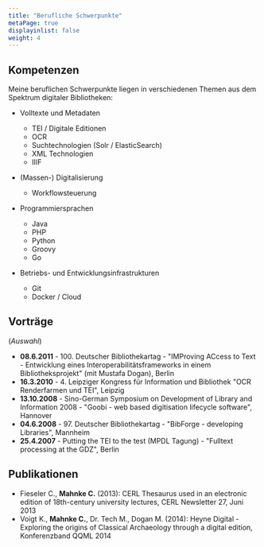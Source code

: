 ```yaml
---
title: "Berufliche Schwerpunkte"
metaPage: true
displayinlist: false
weight: 4
---
```


## Kompetenzen

Meine beruflichen Schwerpunkte liegen in verschiedenen Themen aus dem Spektrum digitaler Bibliotheken:

* Volltexte und Metadaten

  * TEI / Digitale Editionen
  * OCR
  * Suchtechnologien (Solr / ElasticSearch)
  * XML Technologien
  * IIIF

* (Massen-) Digitalisierung
  * Workflowsteuerung

* Programmiersprachen
  * Java
  * PHP
  * Python
  * Groovy
  * Go

* Betriebs- und Entwicklungsinfrastrukturen
  * Git
  * Docker / Cloud

## Vorträge
(*Auswahl*)
* **08.6.2011** - 100. Deutscher Bibliothekartag - "IMProving ACcess to Text - Entwicklung eines Interoperabilitätsframeworks in einem Bibliotheksprojekt" (mit Mustafa Dogan), Berlin
* **16.3.2010** - 4. Leipziger Kongress für Information und Bibliothek "OCR Renderfarmen und TEI", Leipzig
* **13.10.2008** - Sino-German Symposium on Development of Library and Information 2008 - "Goobi - web based digitisation lifecycle software", Hannover
* **04.6.2008** - 97. Deutscher Bibliothekartag - "BibForge - developing Libraries", Mannheim
* **25.4.2007** - Putting the TEI to the test (MPDL Tagung) - "Fulltext processing at the GDZ", Berlin

## Publikationen
* Fieseler C., **Mahnke C.** (2013): CERL Thesaurus used in an electronic edition of 18th-century university lectures, CERL Newsletter 27, Juni 2013
* Voigt K., **Mahnke C.**, Dr. Tech M., Dogan M. (2014): Heyne Digital - Exploring the origins of Classical Archaeology through a digital edition, Konferenzband QQML 2014
